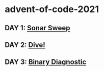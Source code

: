 # advent-of-code-2021

## DAY 1: [Sonar Sweep](https://adventofcode.com/2021/day/1)

## DAY 2: [Dive!](https://adventofcode.com/2021/day/2)

## DAY 3: [Binary Diagnostic](https://adventofcode.com/2021/day/3)